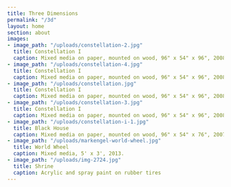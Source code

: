 ```yaml
---
title: Three Dimensions
permalink: "/3d"
layout: home
section: about
images:
- image_path: "/uploads/constellation-2.jpg"
  title: Constellation I
  caption: Mixed media on paper, mounted on wood, 96" x 54" x 96", 2008
- image_path: "/uploads/constellation-4.jpg"
  title: Constellation I
  caption: Mixed media on paper, mounted on wood, 96" x 54" x 96", 2008
- image_path: "/uploads/constellation.jpg"
  title: Constellation I
  caption: Mixed media on paper, mounted on wood, 96" x 54" x 96", 2008
- image_path: "/uploads/constellation-3.jpg"
  title: Constellation I
  caption: Mixed media on paper, mounted on wood, 96" x 54" x 96", 2008
- image_path: "/uploads/constellation-i-1.jpg"
  title: Black House
  caption: Mixed media on paper, mounted on wood, 96" x 54" x 76", 2007
- image_path: "/uploads/markengel-world-wheel.jpg"
  title: World Wheel
  caption: Mixed media, 5' x 3', 2013.
- image_path: "/uploads/img-2724.jpg"
  title: Shrine
  caption: Acrylic and spray paint on rubber tires
---
```


